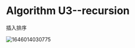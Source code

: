 # Algorithm U3--recursion

插入排序

![1646014030775](C:\Users\Lenovo\AppData\Roaming\Typora\typora-user-images\1646014030775.png)